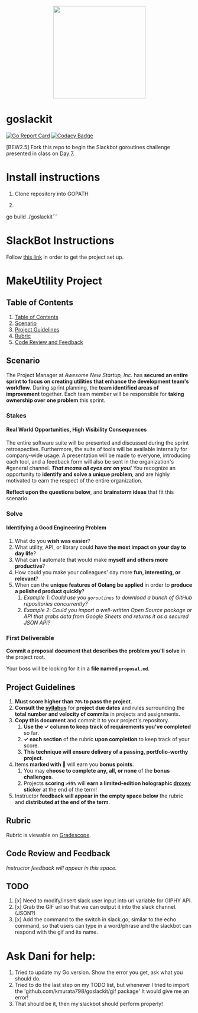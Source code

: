 <p align="center">
  <img src="gopher-typing.gif" height="250">
</p>

# goslackit

[![Go Report Card](https://goreportcard.com/badge/github.com/kmurata798/goslackit)](https://goreportcard.com/report/github.com/kmurata798/goslackit) [![Codacy Badge](https://api.codacy.com/project/badge/Grade/7ed40f9f3ecf46709879d5fbac28fd9b)](https://www.codacy.com/app/kmurata798/goslackit?utm_source=github.com&amp;utm_medium=referral&amp;utm_content=kmurata798/goslackit&amp;utm_campaign=Badge_Grade)

[BEW2.5] Fork this repo to begin the Slackbot goroutines challenge presented in class on [Day 7](https://github.com/Make-School-Courses/BEW-2.5-Strongly-Typed-Ecosystems/blob/master/Lessons/Lesson07.md).

# Install instructions
1. Clone repository into GOPATH
2. ```cd goslackit
  go build
  ./goslackit```

# SlackBot Instructions

Follow [this link](https://github.com/Make-School-Courses/BEW-2.5-Strongly-Typed-Ecosystems/blob/master/Lessons/Lesson07.md#setup-project) in order to get the project set up.

# MakeUtility Project

## Table of Contents

1. [Table of Contents](#table-of-contents)
2. [Scenario](#scenario)
3. [Project Guidelines](#project-guidelines)
4. [Rubric](#rubric)
5. [Code Review and Feedback](#code-review-and-feedback)

## Scenario

The Project Manager at _Awesome New Startup, Inc._ has **secured an entire sprint to focus on creating utilities that enhance the development team's workflow**. During sprint planning, the **team identified areas of improvement** together. Each team member will be responsible for **taking ownership over one problem** this sprint.

### Stakes

#### Real World Opportunities, High Visibility Consequences

The entire software suite will be presented and discussed during the sprint retrospective. Furthermore, the suite of tools will be available internally for company-wide usage. A presentation will be made to everyone, introducing each tool, and a feedback form will also be sent in the organization's #general channel. **_That means all eyes are on you!_** You recognize an opportunity to **identify and solve a unique problem**, and are highly motivated to earn the respect of the entire organization.

**Reflect upon the questions below**, and **brainstorm ideas** that fit this scenario.

### Solve

#### Identifying a Good Engineering Problem

1. What do you **wish was easier**?
1. What utility, API, or library could **have the most impact on your day to day life**?
1. What can I automate that would make **myself and others more productive**?
1. How could you make your colleagues' day more **fun, interesting, or relevant**?
1. When can the **unique features of Golang be applied** in order to **produce a polished product quickly**?
    1. _Example 1_: _Could use you `goroutines` to download a bunch of GitHub repositories concurrently?_
    1. _Example 2_: _Could you import a well-written Open Source package or API that grabs data from Google Sheets and returns it as a secured JSON API?_

### First Deliverable

**Commit a proposal document that describes the problem you'll solve** in the project root.

Your boss will be looking for it in a **file named `proposal.md`**.

## Project Guidelines

1. **Must score higher than `70%` to pass the project**.
2.  **Consult the [syllabus](../README.md)** for **project due dates** and rules surrounding the **total number and velocity of commits** in projects and assignments.
3.  **Copy this document** and commit it to your project's repository.
    1.  **Use the ✓ column to keep track of requirements you've completed** so far.
    2.  **✓ each section** of the rubric **upon completion** to keep track of your score.
    3.  **This technique will ensure delivery of a passing, portfolio-worthy project**.
4. Items **marked with 🌟** will earn you **bonus points**.
   1. You may **choose to complete any, all, or none** of the **bonus challenges**.
   2. Projects **scoring `>95%`** will **earn a limited-edition holographic [droxey](https://github.com/droxey) sticker** at the end of the term!
5. Instructor **feedback will appear in the empty space below** the rubric and **distributed at the end of the term**.

## Rubric

Rubric is viewable on [Gradescope](https://www.gradescope.com/courses/86046/assignments/374070).

## Code Review and Feedback

_Instructor feedback will appear in this space._
## TODO
1. [x] Need to modify/insert slack user input into url variable for GIPHY API.
2. [x] Grab the GIF url so that we can output it into the slack channel. (JSON?)
3. [x] Add the command to the switch in slack.go, similar to the echo command, so that users can type in a word/phrase and the slackbot can respond with the gif and its name.

# Ask Dani for help:
1. Tried to update my Go version. Show the error you get, ask what you should do.
2. Tried to do the last step on my TODO list, but whenever I tried to import the 'github.com/kmurata798/goslackit/gif package' It would give me an error!
3. That should be it, then my slackbot should perform properly!
